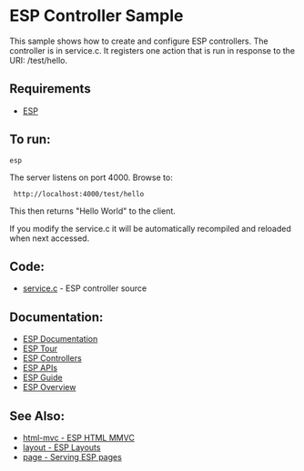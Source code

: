 ESP Controller Sample
===

This sample shows how to create and configure ESP controllers. The controller is in 
service.c. It registers one action that is run in response to the URI: /test/hello.

Requirements
---
* [ESP](https://embedthis.com/esp/download.html)

To run:
---
    esp

The server listens on port 4000. Browse to: 
 
     http://localhost:4000/test/hello

This then returns "Hello World" to the client.

If you modify the service.c it will be automatically recompiled and reloaded when 
next accessed.

Code:
---
* [service.c](service.c) - ESP controller source

Documentation:
---
* [ESP Documentation](https://embedthis.com/esp/doc/index.html)
* [ESP Tour](https://embedthis.com/esp/doc/start/tour.html)
* [ESP Controllers](https://embedthis.com/esp/doc/users/controllers.html)
* [ESP APIs](https://embedthis.com/esp/doc/ref/api/esp.html)
* [ESP Guide](https://embedthis.com/esp/doc/users/index.html)
* [ESP Overview](https://embedthis.com/esp/doc/users/using.html)

See Also:
---
* [html-mvc - ESP HTML MMVC](../html-mvc/README.md)
* [layout - ESP Layouts](../layout/README.md)
* [page - Serving ESP pages](../page/README.md)
